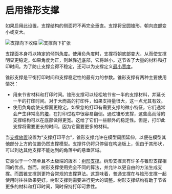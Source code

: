 启用锥形支撑
====
如果启用此设置，支撑结构的侧面将不再完全垂直。支撑将呈圆锥形，朝向底部变小或变大。

<!--screenshot {
"image_path": "support_conical_enabled.png",
"models": [
{
"script": "wide_overhang.scad",
"transformation": ["scale(0.5)"]
}
],
"camera_position": [91, -95, 19],
"settings": {
"support_enable": true,
"support_conical_enabled": true,
"support_conical_angle": 30
},
"colours": 64
}-->
<!--screenshot {
"image_path": "support_conical_angle_neg10.png",
"models": [
{
"script": "wide_overhang.scad",
"transformation": ["scale(0.5)"]
}
],
"camera_position": [91, -95, 19],
"settings": {
"support_enable": true,
"support_conical_enabled": true,
"support_conical_angle": -10
},
"colours": 64
}-->
![支撑向下收缩](../images/support_conical_enabled.png)
![支撑向下扩张](../images/support_conical_angle_neg10.png)

支撑面本身将以特定的倾斜[角度](support_conical_angle.md)。使用负角度时，支撑将朝底部变大，从而使支撑明显更稳定。如果角度为正，则越靠近底部，它将越小。这节省了大量的材料和打印时间。为了防止支撑变得不稳定，还可以为支撑定义[最小宽度](support_conical_min_width.md)。

锥形支撑是平衡打印时间和支撑稳定性的最有力的参数。锥形支撑有两种主要使用情况：
* 用来节省材料和打印时间。锥形支撑可以轻松地节省一半的支撑材料，并延长一半的打印时间。对于大而高的打印件，如果支持量很大，这一点尤其有效。
* 使用负角度使支撑面更稳定。如果您的打印有需要支撑的微小特征，它们通常会产生非常高的[塔](support_use_towers.md)，在打印过程中很容易翻倒。通过锥形支撑，这些高而薄的支撑结构可以在底部做得更宽。这给了它们一些额外的稳定性。但是，打印此支撑将需要更长的时间，因为它需要更多的材料。

当[支撑放置](support_type.md)设置为“支撑打印平台”，锥形支撑允许在模型周围延伸，以便在模型其他部分上方的位置仍然支撑模型。支撑件仍将只停留在构造板上，但由于其形状，可以到达其他支撑不能达到的角落中的悬垂区域。

它类似于一个简单且不太极端的版本：<!--if cura_version >= 4.7-->[树形支撑](support_structure.md)<!--endif--><!--if cura_version < 4.7:[树形支撑](../experimental/support_tree_enable.md)-->。树形支撑具有许多与锥形支撑相同的优点。然而，树形支撑使用完全不同的算法，并允许以更自由的方法生成支撑。而圆锥支撑则更符合常规的支撑算法。这意味着，普通支撑在与锥形支撑一起使用时往往效果更好。树形支撑则需要进行更大的调整。树形支撑结构有助于节省更多的材料和打印时间，同时保持打印可靠性。
